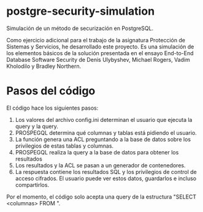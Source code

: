 # postgre-security-simulation
Simulación de un método de securización en PostgreSQL.

Como ejercicio adicional para el trabajo de la asignatura Protección de Sistemas y Servicios, he desarrollado este proyecto.
Es una simulación de los elementos básicos de la solución presentada en el ensayo  End-to-End Database Software Security de Denis Ulybyshev, Michael Rogers, Vadim Kholodilo y Bradley Northern.

# Pasos del código
El código hace los siguientes pasos:

1.	Los valores del archivo config.ini determinan el usuario que ejecuta la query y la query.
2.	PROSPEGQL determina qué columnas y tablas está pidiendo el usuario. 
3.	La función genera una ACL preguntando a la base de datos sobre los privilegios de estas tablas y columnas. 
4.	PROSPEGQL realiza la query a la base de datos para obtener los resultados
5.	Los resultados y la ACL se pasan a un generador de contenedores. 
6.	La respuesta contiene los resultados SQL y los privilegios de control de acceso cifrados. El usuario puede ver estos datos, guardarlos e incluso compartirlos. 
   
Por el momento, el código solo acepta una query de la estructura "SELECT \<columnas> FROM <tabla>".
